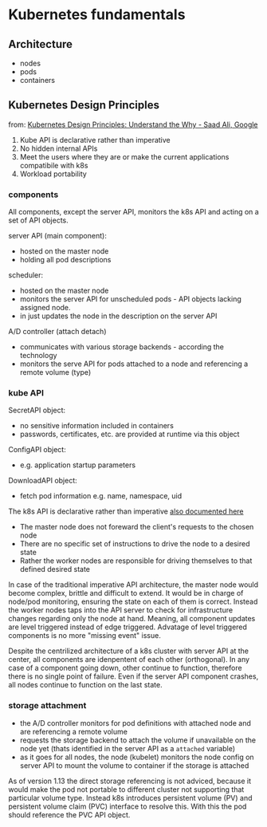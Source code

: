 # Kubernetes fundamentals

## Architecture

- nodes
- pods
- containers

## Kubernetes Design Principles

from: [Kubernetes Design Principles: Understand the Why - Saad Ali, Google](https://www.youtube.com/watch?v=ZuIQurh_kDk)

1. Kube API is declarative rather than imperative
2. No hidden internal APIs
3. Meet the users where they are or make the current applications compatibile with k8s
4. Workload portability

### components

All components, except the server API, monitors the k8s API and acting on a set of API objects.

server API (main component):
- hosted on the master node
- holding all pod descriptions

scheduler:
- hosted on the master node
- monitors the server API for unscheduled pods - API objects lacking assigned node.
- in just updates the node in the description on the server API

A/D controller (attach detach)
- communicates with various storage backends - according the technology
- monitors the serve API for pods attached to a node and referencing a remote volume (type)

### kube API

SecretAPI object:
- no sensitive information included in containers
- passwords, certificates, etc. are provided at runtime via this object

ConfigAPI object:
- e.g. application startup parameters

DownloadAPI object:
- fetch pod information e.g. name, namespace, uid

The k8s API is declarative rather than imperative [also documented here](https://thenewstack.io/the-declarative-power-of-apis/)
- The master node does not foreward the client's requests to the chosen node
- There are no specific set of instructions to drive the node to a desired state
- Rather the worker nodes are responsible for driving themselves to that defined desired state

In case of the traditional imperative API architecture, the master node would become complex, brittle and difficult to extend. It would be in charge of node/pod monitoring, ensuring the state on each of them is correct. Instead the worker nodes taps into the API server to check for infrastructure changes regarding only the node at hand. Meaning, all component updates are level triggered instead of edge triggered. Advatage of level triggered components is no more "missing event" issue.

Despite the centrilized architecture of a k8s cluster with server API at the center, all components are idenpentent of each other (orthogonal). In any case of a component going down, other continue to function, therefore there is no single point of failure. Even if the server API component crashes, all nodes continue to function on the last state.

### storage attachment

- the A/D controller monitors for pod definitions with attached node and are referencing a remote volume
- requests the storage backend to attach the volume if unavailable on the node yet (thats identified in the server API as a `attached` variable)
- as it goes for all nodes, the node (kubelet) monitors the node config on server API to mount the volume to container if the storage is attached

As of version 1.13 the direct storage referencing is not adviced, because it would make the pod not portable to different cluster not supporting that particular volume type. Instead k8s introduces persistent volume (PV) and persistent volume claim (PVC) interface to resolve this. With this the pod should reference the PVC API object.
